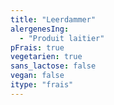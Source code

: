 ```yaml
---
title: "Leerdammer"
alergenesIng:
  - "Produit laitier"
pFrais: true
vegetarien: true
sans_lactose: false
vegan: false
itype: "frais"
---
```

